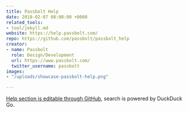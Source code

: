 ```yaml
---
title: Passbolt Help
date: 2018-02-07 08:00:00 +0000
related_tools:
- tool/jekyll.md
website: https://help.passbolt.com/
repo: https://github.com/passbolt/passbolt_help
creator:
- name: Passbolt
  role: Design/Development
  url: https://www.passbolt.com/
  twitter_username: passbolt
images:
- "/uploads/showcase-passbolt-help.png"

---
```

[Help section is editable through GitHub](https://medium.com/passbolt/help-me-jekyll-1ac075d75d28), search is powered by DuckDuck Go.
